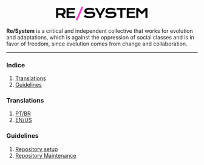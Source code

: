 <br>

<p align="center">
  <img src="https://github.com/resystem/.github/blob/master/assets/brand/full-logo.png" width="250" alt="Re/System">
</p>

<p>
<strong>Re/System</strong> is a critical and independent collective that works for evolution and adaptations, which is against the oppression of social classes and is in favor of freedom, since evolution comes from change and collaboration.
</p>

---

### Indice

1. [Translations](#translations)
1. [Guidelines](#guidelines)

### Translations

1. [PT/BR](https://github.com/resystem/.github/README.pt.md)
1. [EN/US](https://github.com/resystem/.github)

### Guidelines

1. [Repository setup](https://github.com/resystem/.github/guidelines/REPOSITORY_SETUP.mb)
1. [Repository Maintenance](https://github.com/resystem/.github/guidelines/REPOSITORY_MAINTENANCE.md)
